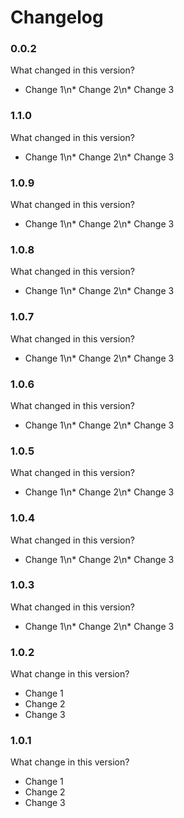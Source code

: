 # Changelog

### 0.0.2

What changed in this version?

* Change 1\n* Change 2\n* Change 3

### 1.1.0

What changed in this version?

* Change 1\n* Change 2\n* Change 3

### 1.0.9

What changed in this version?

* Change 1\n* Change 2\n* Change 3

### 1.0.8

What changed in this version?

* Change 1\n* Change 2\n* Change 3

### 1.0.7

What changed in this version?

* Change 1\n* Change 2\n* Change 3

### 1.0.6

What changed in this version?

* Change 1\n* Change 2\n* Change 3

### 1.0.5

What changed in this version?

* Change 1\n* Change 2\n* Change 3

### 1.0.4

What changed in this version?

* Change 1\n* Change 2\n* Change 3

### 1.0.3

What changed in this version?

* Change 1\n* Change 2\n* Change 3

### 1.0.2

What change in this version?

* Change 1
* Change 2
* Change 3

### 1.0.1

What change in this version?

* Change 1
* Change 2
* Change 3
